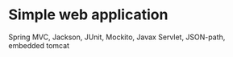 # Simple web application
Spring MVC, Jackson, JUnit, Mockito, Javax Servlet, JSON-path, embedded tomcat